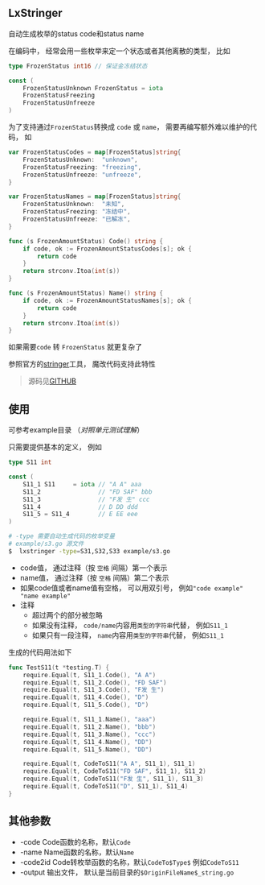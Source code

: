 ## LxStringer

自动生成枚举的status code和status name

在编码中， 经常会用一些枚举来定一个状态或者其他离散的类型， 比如

``` go
type FrozenStatus int16 // 保证金冻结状态

const (
	FrozenStatusUnknown FrozenStatus = iota
	FrozenStatusFreezing
	FrozenStatusUnfreeze
)
```

为了支持通过`FrozenStatus`转换成 `code` 或 `name`， 需要再编写额外难以维护的代码， 如

``` go
var FrozenStatusCodes = map[FrozenStatus]string{
	FrozenStatusUnknown:  "unknown",
	FrozenStatusFreezing: "freezing",
	FrozenStatusUnfreeze: "unfreeze",
}

var FrozenStatusNames = map[FrozenStatus]string{
	FrozenStatusUnknown:  "未知",
	FrozenStatusFreezing: "冻结中",
	FrozenStatusUnfreeze: "已解冻",
}

func (s FrozenAmountStatus) Code() string {
	if code, ok := FrozenAmountStatusCodes[s]; ok {
		return code
	}
	return strconv.Itoa(int(s))
}

func (s FrozenAmountStatus) Name() string {
	if code, ok := FrozenAmountStatusNames[s]; ok {
		return code
	}
	return strconv.Itoa(int(s))
}
```

如果需要`code` 转 `FrozenStatus` 就更复杂了

参照官方的[stringer](https://pkg.go.dev/golang.org/x/tools/cmd/stringer)工具， 魔改代码支持此特性

> 源码见[GITHUB](https://github.com/golang/tools/blob/master/cmd/stringer/stringer.go)

## 使用

可参考example目录 （*对照单元测试理解*）

只需要提供基本的定义， 例如
``` go
type S11 int

const (
	S11_1 S11     = iota // "A A" aaa
	S11_2                // "FD SAF" bbb
	S11_3                // "F发 生" ccc
	S11_4                // D DD ddd
	S11_5 = S11_4        // E EE eee
)
```
``` bash
# -type 需要自动生成代码的枚举变量
# example/s3.go 源文件
$  lxstringer -type=S31,S32,S33 example/s3.go
```

+ code值， 通过注释（按 `空格` 间隔）第一个表示
+ name值， 通过注释（按 `空格` 间隔）第二个表示
+ 如果code值或者name值有空格， 可以用双引号， 例如`"code example" "name example"`
+ 注释
  + 超过两个的部分被忽略
  + 如果没有注释， `code/name`内容用`类型的字符串`代替， 例如`S11_1`
  + 如果只有一段注释， `name`内容用`类型的字符串`代替， 例如`S11_1`

生成的代码用法如下
``` go
func TestS11(t *testing.T) {
	require.Equal(t, S11_1.Code(), "A A")
	require.Equal(t, S11_2.Code(), "FD SAF")
	require.Equal(t, S11_3.Code(), "F发 生")
	require.Equal(t, S11_4.Code(), "D")
	require.Equal(t, S11_5.Code(), "D")

	require.Equal(t, S11_1.Name(), "aaa")
	require.Equal(t, S11_2.Name(), "bbb")
	require.Equal(t, S11_3.Name(), "ccc")
	require.Equal(t, S11_4.Name(), "DD")
	require.Equal(t, S11_5.Name(), "DD")

	require.Equal(t, CodeToS11("A A", S11_1), S11_1)
	require.Equal(t, CodeToS11("FD SAF", S11_1), S11_2)
	require.Equal(t, CodeToS11("F发 生", S11_1), S11_3)
	require.Equal(t, CodeToS11("D", S11_1), S11_4)
}
```

## 其他参数
+ -code Code函数的名称，默认`Code`
+ -name Name函数的名称，默认`Name`
+ -code2id Code转枚举函数的名称，默认`CodeTo$Type$` 例如`CodeToS11`
+ -output 输出文件， 默认是当前目录的`$OriginFileName$_string.go`